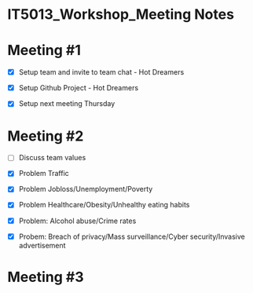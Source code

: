 # IT5013_Workshop_Meeting Notes

# Meeting #1

- [x] Setup team and invite to team chat - Hot Dreamers

- [x] Setup Github Project - Hot Dreamers

- [x] Setup next meeting Thursday

# Meeting #2

- [ ] Discuss team values

- [x] Problem Traffic

- [x] Problem Jobloss/Unemployment/Poverty

- [x] Problem Healthcare/Obesity/Unhealthy eating habits

- [x] Problem: Alcohol abuse/Crime rates

- [x] Probem: Breach of privacy/Mass surveillance/Cyber security/Invasive advertisement


# Meeting #3
